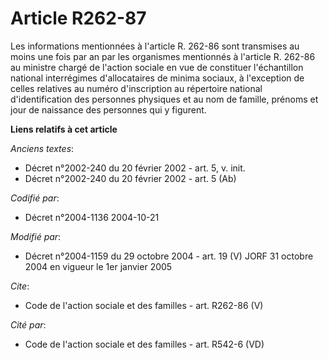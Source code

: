 # Article R262-87

Les informations mentionnées à l'article R. 262-86 sont transmises au moins une fois par an par les organismes mentionnés à
l'article R. 262-86 au ministre chargé de l'action sociale en vue de constituer l'échantillon national interrégimes
d'allocataires de minima sociaux, à l'exception de celles relatives au numéro d'inscription au répertoire national
d'identification des personnes physiques et au nom de famille, prénoms et jour de naissance des personnes qui y figurent.

**Liens relatifs à cet article**

_Anciens textes_:

  - Décret n°2002-240 du 20 février 2002 - art. 5, v. init.
  - Décret n°2002-240 du 20 février 2002 - art. 5 (Ab)

_Codifié par_:

  - Décret n°2004-1136 2004-10-21

_Modifié par_:

  - Décret n°2004-1159 du 29 octobre 2004 - art. 19 (V) JORF 31 octobre 2004 en vigueur le 1er janvier 2005

_Cite_:

  - Code de l'action sociale et des familles - art. R262-86 (V)

_Cité par_:

  - Code de l'action sociale et des familles - art. R542-6 (VD)
